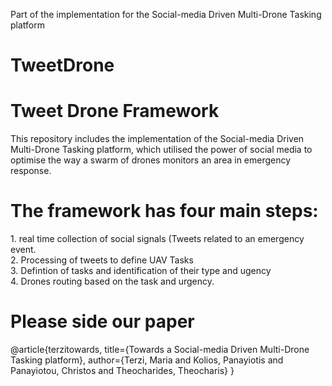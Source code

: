 Part of the implementation for the  Social-media Driven Multi-Drone Tasking platform 
# TweetDrone
 <h1> Tweet Drone Framework  </h1>
This repository includes the implementation of the  Social-media Driven Multi-Drone Tasking platform, which utilised the power of social media to optimise the way a swarm of drones monitors an area in emergency response.

 <h1>The framework has four main steps: </h1>
1. real time collection of social signals (Tweets related to an emergency event. </br>
2. Processing of tweets to define UAV Tasks </br>
3. Defintion of tasks and identification of their type and ugency </br>
4. Drones routing based on the task and urgency. </br>


 <h1>Please side our paper </h1>
  @article{terzitowards,
  title={Towards a Social-media Driven Multi-Drone Tasking platform},
  author={Terzi, Maria and Kolios, Panayiotis and Panayiotou, Christos and Theocharides, Theocharis}
}

